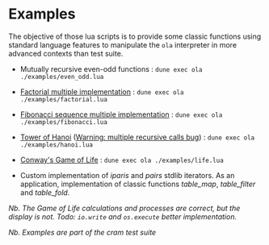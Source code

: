 # Examples

The objective of those lua scripts is to provide some classic functions using standard language features
to manipulate the `ola` interpreter in more advanced contexts than test suite.

- Mutually recursive even-odd functions : `dune exec ola ./examples/even_odd.lua`

- [Factorial multiple implementation](https://en.wikipedia.org/wiki/Factorial) :
`dune exec ola ./examples/factorial.lua`

- [Fibonacci sequence multiple implementation](https://en.wikipedia.org/wiki/Fibonacci_sequence) :
`dune exec ola ./examples/fibonacci.lua`

- [Tower of Hanoi](https://en.wikipedia.org/wiki/Tower_of_Hanoi)
([Warning: multiple recursive calls bug](https://github.com/epatrizio/ola/issues/14)) :
`dune exec ola ./examples/hanoi.lua`

- [Conway's Game of Life](https://en.wikipedia.org/wiki/Conway%27s_Game_of_Life) :
`dune exec ola ./examples/life.lua`

- Custom implementation of *iparis* and *pairs* stdlib iterators. As an application,
implementation of classic functions *table_map*, *table_filter* and *table_fold*.

*Nb. The Game of Life calculations and processes are correct, but the display is not.*
*Todo: `io.write` and `os.execute` better implementation.*

*Nb. Examples are part of the cram test suite*
